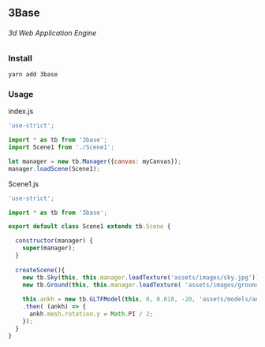 3Base
-------------
###### 3d Web Application Engine

### Install
`yarn add 3base`

### Usage  
index.js
```js
'use-strict';

import * as tb from '3base';
import Scene1 from './Scene1';

let manager = new tb.Manager({canvas: myCanvas});
manager.loadScene(Scene1);
```  
Scene1.js
```js
'use-strict';

import * as tb from '3base';

export default class Scene1 extends tb.Scene {

  constructor(manager) {
    super(manager);
  }
  
  createScene(){
    new tb.Sky(this, this.manager.loadTexture('assets/images/sky.jpg')).addToScene();
    new tb.Ground(this, this.manager.loadTexture( 'assets/images/ground.jpg')).addToScene();
    
    this.ankh = new tb.GLTFModel(this, 0, 0.018, -20, 'assets/models/ankh', .25, 0, true)
    .then( (ankh) => {
      ankh.mesh.rotation.y = Math.PI / 2;
    });
  }
}
```